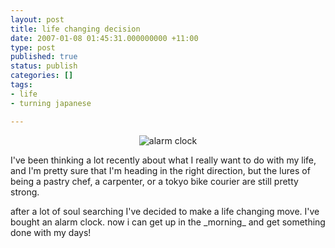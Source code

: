 ```yaml
---
layout: post
title: life changing decision
date: 2007-01-08 01:45:31.000000000 +11:00
type: post
published: true
status: publish
categories: []
tags:
- life
- turning japanese

---
```

<div align="center">
<div style="text-align: center"><img title="alarm clock" alt="alarm clock" src="{{ site.baseurl }}/assets/0880515.jpg" /></div>
<div align="left">
<p align="left">I've been thinking a lot recently about what I really want to do with my life, and I'm pretty sure that I'm heading in the right direction, but the lures of being a pastry chef, a carpenter, or a tokyo bike courier are still pretty strong.</p>
<div align="left">
<p align="left">after a lot of soul searching I've decided to make a life changing move. I've bought an alarm clock. now i can get up in the _morning_ and get something done with my days!</p>
</div>
</div>
</div>
